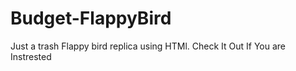 # Budget-FlappyBird



Just a trash Flappy bird replica using HTMl.
Check It Out If You are Instrested
